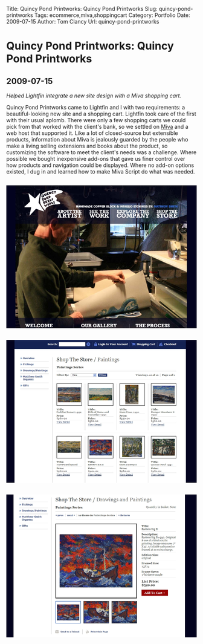 Title: Quincy Pond Printworks: Quincy Pond Printworks
Slug: quincy-pond-printworks
Tags: ecommerce,miva,shoppingcart
Category: Portfolio
Date: 2009-07-15
Author: Tom Clancy
Url: quincy-pond-printworks

# Quincy Pond Printworks: Quincy Pond Printworks

## 2009-07-15

_Helped Lightfin integrate a new site design with a Miva shopping cart._

<p>Quincy Pond Printworks came to Lightfin and I with two requirements: a beautiful-looking new site and a shopping cart. Lightfin took care of the first with their usual aplomb. There were only a few shopping carts we could pick from that worked with the client's bank, so we settled on <a href="http://www.mivamerchant.com/">Miva</a> and a web host that supported it. Like a lot of closed-source but extensible products, information about Miva is jealously guarded by the people who make a living selling extensions and books about the product, so customizing the software to meet the client's needs was a challenge. Where possible we bought inexpensive add-ons that gave us finer control over how products and navigation could be displayed. Where no add-on options existed, I dug in and learned how to make Miva Script do what was needed.</p><img src="/images/portfolio/croppercapture2.jpg" alt="Homepage " style="margin: 1em 0" />
<img src="/images/portfolio/croppercapture1.jpg" alt="Store Landing Page Category landing page for a section of the store." style="margin: 1em 0" />
<img src="/images/portfolio/croppercapture3.jpg" alt="Product Detail " style="margin: 1em 0" />

